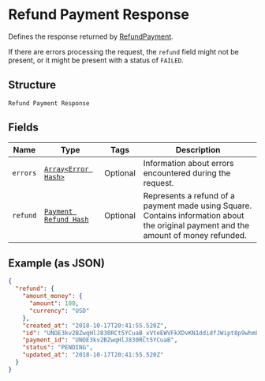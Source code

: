 
# Refund Payment Response

Defines the response returned by
[RefundPayment](/doc/api/refunds.md#refund-payment).

If there are errors processing the request, the `refund` field might not be
present, or it might be present with a status of `FAILED`.

## Structure

`Refund Payment Response`

## Fields

| Name | Type | Tags | Description |
|  --- | --- | --- | --- |
| `errors` | [`Array<Error Hash>`](/doc/models/error.md) | Optional | Information about errors encountered during the request. |
| `refund` | [`Payment Refund Hash`](/doc/models/payment-refund.md) | Optional | Represents a refund of a payment made using Square. Contains information about<br>the original payment and the amount of money refunded. |

## Example (as JSON)

```json
{
  "refund": {
    "amount_money": {
      "amount": 100,
      "currency": "USD"
    },
    "created_at": "2018-10-17T20:41:55.520Z",
    "id": "UNOE3kv2BZwqHlJ830RCt5YCuaB_xVteEWVFkXDvKN1ddidfJWipt8p9whmElKT5mZtJ7wZ",
    "payment_id": "UNOE3kv2BZwqHlJ830RCt5YCuaB",
    "status": "PENDING",
    "updated_at": "2018-10-17T20:41:55.520Z"
  }
}
```

